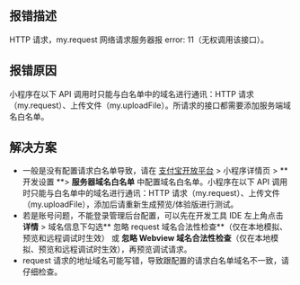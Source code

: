 ## 报错描述
HTTP 请求，my.request 网络请求服务器报 error: 11（无权调用该接口）。

## 报错原因
小程序在以下 API 调用时只能与白名单中的域名进行通讯：HTTP 请求（my.request）、上传文件（my.uploadFile）。所请求的接口都需要添加服务端域名白名单。

## 解决方案

- 一般是没有配置请求白名单导致，请在 [支付宝开放平台](https://open.alipay.com/mini/dev/list) > 小程序详情页 > **开发设置 **> **服务器域名白名单** 中配置域名白名单。小程序在以下 API 调用时只能与白名单中的域名进行通讯：HTTP 请求（my.request）、上传文件（my.uploadFile），添加后请重新生成预览/体验版进行测试。
- 若是账号问题，不能登录管理后台配置，可以先在开发工具 IDE 左上角点击 **详情** > 域名信息下勾选** 忽略 request 域名合法性检查**（仅在本地模拟、预览和远程调试时生效） 或 **忽略 Webview 域名合法性检查**（仅在本地模拟、预览和远程调试时生效），再预览调试请求。
- request 请求的地址域名可能写错，导致跟配置的请求白名单域名不一致，请仔细检查。
